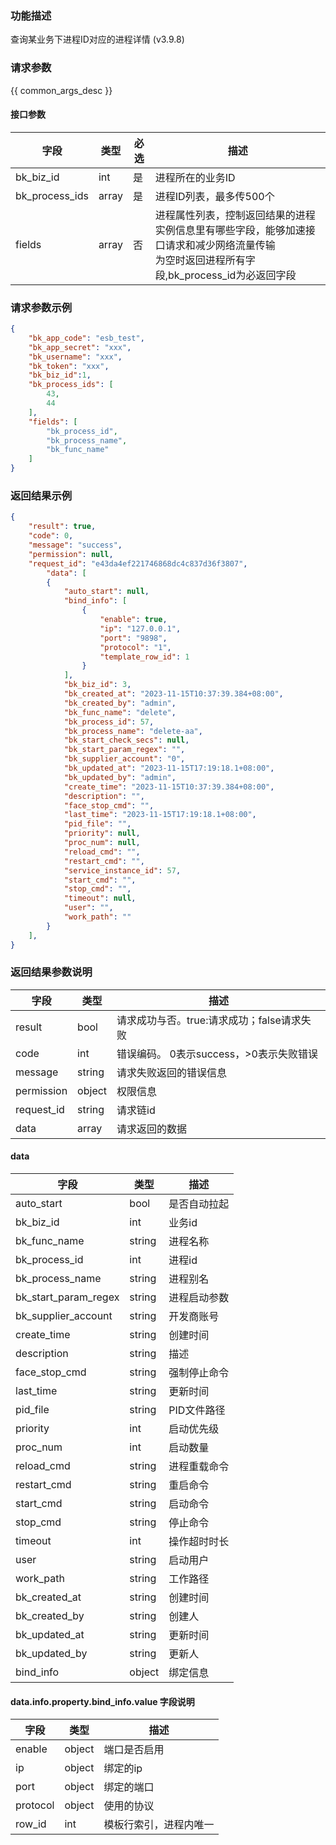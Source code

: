 ### 功能描述

查询某业务下进程ID对应的进程详情 (v3.9.8)

### 请求参数

{{ common_args_desc }}

#### 接口参数

| 字段             | 类型    | 必选 | 描述                                                                              |
|----------------|-------|----|---------------------------------------------------------------------------------|
| bk_biz_id      | int   | 是  | 进程所在的业务ID                                                                       |
| bk_process_ids | array | 是  | 进程ID列表，最多传500个                                                                  |
| fields         | array | 否  | 进程属性列表，控制返回结果的进程实例信息里有哪些字段，能够加速接口请求和减少网络流量传输<br>为空时返回进程所有字段,bk_process_id为必返回字段 |

### 请求参数示例

```json
{
    "bk_app_code": "esb_test",
    "bk_app_secret": "xxx",
    "bk_username": "xxx",
    "bk_token": "xxx",
    "bk_biz_id":1,
    "bk_process_ids": [
        43,
        44
    ],
    "fields": [
        "bk_process_id",
        "bk_process_name",
        "bk_func_name"
    ]
}
```

### 返回结果示例

```json
{
    "result": true,
    "code": 0,
    "message": "success",
    "permission": null,
    "request_id": "e43da4ef221746868dc4c837d36f3807",
        "data": [
        {
            "auto_start": null,
            "bind_info": [
                {
                    "enable": true,
                    "ip": "127.0.0.1",
                    "port": "9898",
                    "protocol": "1",
                    "template_row_id": 1
                }
            ],
            "bk_biz_id": 3,
            "bk_created_at": "2023-11-15T10:37:39.384+08:00",
            "bk_created_by": "admin",
            "bk_func_name": "delete",
            "bk_process_id": 57,
            "bk_process_name": "delete-aa",
            "bk_start_check_secs": null,
            "bk_start_param_regex": "",
            "bk_supplier_account": "0",
            "bk_updated_at": "2023-11-15T17:19:18.1+08:00",
            "bk_updated_by": "admin",
            "create_time": "2023-11-15T10:37:39.384+08:00",
            "description": "",
            "face_stop_cmd": "",
            "last_time": "2023-11-15T17:19:18.1+08:00",
            "pid_file": "",
            "priority": null,
            "proc_num": null,
            "reload_cmd": "",
            "restart_cmd": "",
            "service_instance_id": 57,
            "start_cmd": "",
            "stop_cmd": "",
            "timeout": null,
            "user": "",
            "work_path": ""
        }
    ],
}
```

### 返回结果参数说明

| 字段         | 类型     | 描述                         |
|------------|--------|----------------------------|
| result     | bool   | 请求成功与否。true:请求成功；false请求失败 |
| code       | int    | 错误编码。 0表示success，>0表示失败错误  |
| message    | string | 请求失败返回的错误信息                |
| permission | object | 权限信息                       |
| request_id | string | 请求链id                      |
| data       | array  | 请求返回的数据                    |

#### data

| 字段                   | 类型     | 描述      |
|----------------------|--------|---------|
| auto_start           | bool   | 是否自动拉起  |
| bk_biz_id            | int    | 业务id    |
| bk_func_name         | string | 进程名称    |
| bk_process_id        | int    | 进程id    |
| bk_process_name      | string | 进程别名    |
| bk_start_param_regex | string | 进程启动参数  |
| bk_supplier_account  | string | 开发商账号   |
| create_time          | string | 创建时间    |
| description          | string | 描述      |
| face_stop_cmd        | string | 强制停止命令  |
| last_time            | string | 更新时间    |
| pid_file             | string | PID文件路径 |
| priority             | int    | 启动优先级   |
| proc_num             | int    | 启动数量    |
| reload_cmd           | string | 进程重载命令  |
| restart_cmd          | string | 重启命令    |
| start_cmd            | string | 启动命令    |
| stop_cmd             | string | 停止命令    |
| timeout              | int    | 操作超时时长  |
| user                 | string | 启动用户    |
| work_path            | string | 工作路径    |
| bk_created_at        | string | 创建时间    |
| bk_created_by        | string | 创建人     |
| bk_updated_at        | string | 更新时间    |
| bk_updated_by        | string | 更新人     |
| bind_info            | object | 绑定信息    |

#### data.info.property.bind_info.value 字段说明

| 字段       | 类型     | 描述          |
|----------|--------|-------------|
| enable   | object | 端口是否启用      |
| ip       | object | 绑定的ip       |
| port     | object | 绑定的端口       |
| protocol | object | 使用的协议       |
| row_id   | int    | 模板行索引，进程内唯一 |